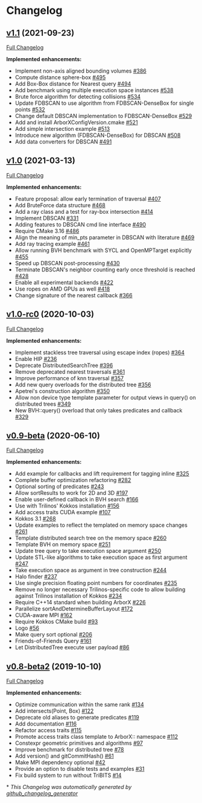 # Changelog

## [v1.1](https://github.com/arborx/arborx/tree/v1.1) (2021-09-23)

[Full Changelog](https://github.com/arborx/arborx/compare/v1.0...v1.1)

**Implemented enhancements:**

- Implement non-axis aligned bounding volumes [\#386](https://github.com/arborx/ArborX/pull/386)
- Compute distance sphere-box [\#495](https://github.com/arborx/ArborX/pull/495)
- Add Box-Box distance for Nearest query [\#494](https://github.com/arborx/ArborX/pull/494)
- Add benchmark using multiple execution space instances [\#538](https://github.com/arborx/ArborX/pull/538)
- Brute force algorithm for detecting collisions [\#534](https://github.com/arborx/ArborX/pull/534)
- Update FDBSCAN to use algorithm from FDBSCAN-DenseBox for single points [\#532](https://github.com/arborx/ArborX/pull/532)
- Change default DBSCAN implementation to FDBSCAN-DenseBox [\#529](https://github.com/arborx/ArborX/pull/529)
- Add and install ArborXConfigVersion.cmake [\#521](https://github.com/arborx/ArborX/pull/521)
- Add simple intersection example  [\#513](https://github.com/arborx/ArborX/pull/513)
- Introduce new algorithm \(FDBSCAN-DenseBox\) for DBSCAN [\#508](https://github.com/arborx/ArborX/pull/508)
- Add data converters for DBSCAN [\#491](https://github.com/arborx/ArborX/pull/491)

## [v1.0](https://github.com/arborx/arborx/tree/v1.0) (2021-03-13)

[Full Changelog](https://github.com/arborx/arborx/compare/v1.0-rc0...v1.0)

**Implemented enhancements:**

- Feature proposal: allow early termination of traversal [\#407](https://github.com/arborx/ArborX/issues/407)
- Add BruteForce data structure [\#468](https://github.com/arborx/ArborX/pull/468)
- Add a ray class and a test for ray-box intersection [\#414](https://github.com/arborx/ArborX/pull/414)
- Implement DBSCAN [\#331](https://github.com/arborx/ArborX/pull/331)
- Adding features to DBSCAN cmd line interface [\#490](https://github.com/arborx/ArborX/pull/490)
- Require CMake 3.16 [\#486](https://github.com/arborx/ArborX/pull/486)
- Align the meaning of min\_pts parameter in DBSCAN with literature [\#469](https://github.com/arborx/ArborX/pull/469)
- Add ray tracing example [\#461](https://github.com/arborx/ArborX/pull/461)
- Allow running BVH benchmark with SYCL and OpenMPTarget explicitly [\#455](https://github.com/arborx/ArborX/pull/455)
- Speed up DBSCAN post-processing [\#430](https://github.com/arborx/ArborX/pull/430)
- Terminate DBSCAN's neighbor counting early once threshold is reached [\#428](https://github.com/arborx/ArborX/pull/428)
- Enable all experimental backends [\#422](https://github.com/arborx/ArborX/pull/422)
- Use ropes on AMD GPUs as well [\#418](https://github.com/arborx/ArborX/pull/418)
- Change signature of the nearest callback [\#366](https://github.com/arborx/ArborX/pull/366)

## [v1.0-rc0](https://github.com/arborx/arborx/tree/v1.0-rc0) (2020-10-03)

[Full Changelog](https://github.com/arborx/arborx/compare/v0.9-beta...v1.0-rc0)

**Implemented enhancements:**

- Implement stackless tree traversal using escape index \(ropes\) [\#364](https://github.com/arborx/ArborX/pull/364)
- Enable HIP [\#236](https://github.com/arborx/ArborX/pull/236)
- Deprecate DistributedSearchTree [\#396](https://github.com/arborx/ArborX/pull/396)
- Remove deprecated nearest traversals [\#361](https://github.com/arborx/ArborX/pull/361)
- Improve performance of knn traversal [\#357](https://github.com/arborx/ArborX/pull/357)
- Add new query overloads for the distributed tree [\#356](https://github.com/arborx/ArborX/pull/356)
- Apetrei's construction algorithm [\#350](https://github.com/arborx/ArborX/pull/350)
- Allow non device type template parameter for output views in query\(\) on distributed trees [\#349](https://github.com/arborx/ArborX/pull/349)
- New BVH::query\(\) overload that only takes predicates and callback [\#329](https://github.com/arborx/ArborX/pull/329)

## [v0.9-beta](https://github.com/arborx/arborx/tree/v0.9-beta) (2020-06-10)

[Full Changelog](https://github.com/arborx/arborx/compare/v0.8-beta2...v0.9-beta)

**Implemented enhancements:**

- Add example for callbacks and lift requirement for tagging inline [\#325](https://github.com/arborx/ArborX/pull/325)
- Complete buffer optimization refactoring [\#282](https://github.com/arborx/ArborX/pull/282)
- Optional sorting of predicates [\#243](https://github.com/arborx/ArborX/pull/243)
- Allow sortResults to work for 2D and 3D [\#197](https://github.com/arborx/ArborX/pull/197)
- Enable user-defined callback in BVH search [\#166](https://github.com/arborx/ArborX/pull/166)
- Use with Trilinos' Kokkos installation [\#156](https://github.com/arborx/ArborX/pull/156)
- Add access traits CUDA example  [\#107](https://github.com/arborx/ArborX/pull/107)
- Kokkos 3.1 [\#268](https://github.com/arborx/ArborX/pull/268)
- Update examples to reflect the templated on memory space changes [\#261](https://github.com/arborx/ArborX/pull/261)
- Template distributed search tree on the memory space [\#260](https://github.com/arborx/ArborX/pull/260)
- Template BVH on memory space [\#251](https://github.com/arborx/ArborX/pull/251)
- Update tree query to take execution space argument [\#250](https://github.com/arborx/ArborX/pull/250)
- Update STL-like algorithms to take execution space as first argument [\#247](https://github.com/arborx/ArborX/pull/247)
- Take execution space as argument in tree construction [\#244](https://github.com/arborx/ArborX/pull/244)
- Halo finder [\#237](https://github.com/arborx/ArborX/pull/237)
- Use single precision floating point numbers for coordinates [\#235](https://github.com/arborx/ArborX/pull/235)
- Remove no longer necessary Trilinos-specific code to allow building against Trilinos installation of Kokkos [\#234](https://github.com/arborx/ArborX/pull/234)
- Require C++14 standard when building ArborX [\#226](https://github.com/arborx/ArborX/pull/226)
- Parallelize sortAndDetermineBufferLayout [\#172](https://github.com/arborx/ArborX/pull/172)
- CUDA-aware MPI [\#162](https://github.com/arborx/ArborX/pull/162)
- Require Kokkos CMake build [\#93](https://github.com/arborx/ArborX/pull/93)
- Logo [\#56](https://github.com/arborx/ArborX/pull/56)
- Make query sort optional [\#206](https://github.com/arborx/ArborX/issues/206)
- Friends-of-Friends Query [\#161](https://github.com/arborx/ArborX/issues/161)
- Let DistributedTree execute user payload  [\#86](https://github.com/arborx/ArborX/issues/86)

## [v0.8-beta2](https://github.com/arborx/arborx/tree/v0.8-beta2) (2019-10-10)

[Full Changelog](https://github.com/arborx/arborx/compare/97bbec21cc92dd2b4bd3a68c52a230b4c3c4643c...v0.8-beta2)

**Implemented enhancements:**

- Optimize communication within the same rank [\#134](https://github.com/arborx/ArborX/pull/134)
- Add intersects\(Point, Box\) [\#122](https://github.com/arborx/ArborX/pull/122)
- Deprecate old aliases to generate predicates [\#119](https://github.com/arborx/ArborX/pull/119)
- Add documentation [\#116](https://github.com/arborx/ArborX/pull/116)
- Refactor access traits [\#115](https://github.com/arborx/ArborX/pull/115)
- Promote access traits class template to ArborX:: namespace [\#112](https://github.com/arborx/ArborX/pull/112)
- Constexpr geometric primitives and algorithms [\#97](https://github.com/arborx/ArborX/pull/97)
- Improve benchmark for distributed tree [\#78](https://github.com/arborx/ArborX/pull/78)
- Add version\(\) and gitCommitHash\(\) [\#61](https://github.com/arborx/ArborX/pull/61)
- Make MPI dependency optional [\#42](https://github.com/arborx/ArborX/pull/42)
- Provide an option to disable tests and examples [\#31](https://github.com/arborx/ArborX/pull/31)
- Fix build system to run without TriBITS [\#14](https://github.com/arborx/ArborX/pull/14)

\* *This Changelog was automatically generated by [github_changelog_generator](https://github.com/github-changelog-generator/github-changelog-generator)*
